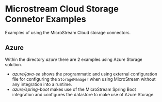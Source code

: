# Microstream Cloud Storage Connetor Examples


Examples of using the MicroStream Cloud storage connectors.

## Azure

Within the directory _azure_ there are 2 examples using Azure Storage solution.


- _azure/java-se_ shows the programmatic and using external configuration file for configuring the `StorageManager` when using MicroStream without any integration into a runtime.
- _azure/spring-boot_ makes use of the MicroStream Spring Boot integration and configures the datastore to make use of Azure Storage.
